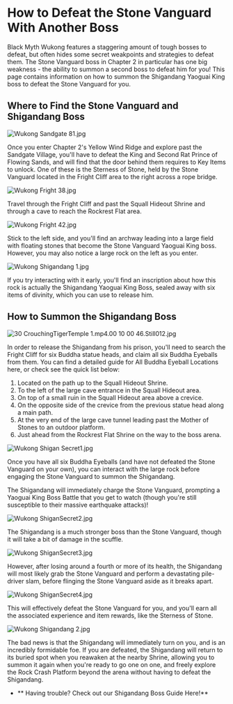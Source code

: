 # How to Defeat the Stone Vanguard With Another Boss

Black Myth Wukong features a staggering amount of tough bosses to defeat, but often hides some secret weakpoints and strategies to defeat them. The Stone Vanguard boss in Chapter 2 in particular has one big weakness - the ability to summon a second boss to defeat him for you! This page contains information on how to summon the Shigandang Yaoguai King boss to defeat the Stone Vanguard for you. 

## Where to Find the Stone Vanguard and Shigandang Boss

![Wukong Sandgate 81.jpg](https://oyster.ignimgs.com/mediawiki/apis.ign.com/black-myth-wukong/8/88/Wukong_Sandgate_81.jpg)

Once you enter Chapter 2's Yellow Wind Ridge and explore past the Sandgate Village, you'll have to defeat the King and Second Rat Prince of Flowing Sands, and will find that the door behind them requires to Key Items to unlock. One of these is the Sterness of Stone, held by the Stone Vanguard located in the Fright Cliff area to the right across a rope bridge. 

![Wukong Fright 38.jpg](https://oyster.ignimgs.com/mediawiki/apis.ign.com/black-myth-wukong/6/67/Wukong_Fright_38.jpg)

Travel through the Fright Cliff and past the Squall Hideout Shrine and through a cave to reach the Rockrest Flat area. 

![Wukong Fright 42.jpg](https://oyster.ignimgs.com/mediawiki/apis.ign.com/black-myth-wukong/c/cb/Wukong_Fright_42.jpg)

Stick to the left side, and you'll find an archway leading into a large field with floating stones that become the Stone Vanguard Yaoguai King boss. However, you may also notice a large rock on the left as you enter. 

![Wukong Shigandang 1.jpg](https://oyster.ignimgs.com/mediawiki/apis.ign.com/black-myth-wukong/e/eb/Wukong_Shigandang_1.jpg)

If you try interacting with it early, you'll find an inscription about how this rock is actually the Shigandang Yaoguai King Boss, sealed away with six items of divinity, which you can use to release him. 

## How to Summon the Shigandang Boss

![30 CrouchingTigerTemple 1.mp4.00 10 00 46.Still012.jpg](https://oyster.ignimgs.com/mediawiki/apis.ign.com/black-myth-wukong/e/e5/30_CrouchingTigerTemple_1.mp4.00_10_00_46.Still012.jpg)

In order to release the Shigandang from his prison, you'll need to search the Fright Cliff for six Buddha statue heads, and claim all six Buddha Eyeballs from them. You can find a detailed guide for All Buddha Eyeball Locations here, or check see the quick list below: 

  1. Located on the path up to the Squall Hideout Shrine.
  2. To the left of the large cave entrance in the Squall Hideout area.
  3. On top of a small ruin in the Squall Hideout area above a crevice.
  4. On the opposite side of the crevice from the previous statue head along a main path.
  5. At the very end of the large cave tunnel leading past the Mother of Stones to an outdoor platform.
  6. Just ahead from the Rockrest Flat Shrine on the way to the boss arena.

![Wukong Shigan Secret1.jpg](https://oyster.ignimgs.com/mediawiki/apis.ign.com/black-myth-wukong/4/49/Wukong_Shigan_Secret1.jpg)

Once you have all six Buddha Eyeballs (and have not defeated the Stone Vanguard on your own), you can interact with the large rock before engaging the Stone Vanguard to summon the Shigandang. 

The Shigandang will immediately charge the Stone Vanguard, prompting a Yaoguai King Boss Battle that you get to watch (though you're still susceptible to their massive earthquake attacks)! 

![Wukong ShiganSecret2.jpg](https://oyster.ignimgs.com/mediawiki/apis.ign.com/black-myth-wukong/d/da/Wukong_ShiganSecret2.jpg)

The Shigandang is a much stronger boss than the Stone Vanguard, though it will take a bit of damage in the scuffle. 

![Wukong ShiganSecret3.jpg](https://oyster.ignimgs.com/mediawiki/apis.ign.com/black-myth-wukong/0/06/Wukong_ShiganSecret3.jpg)

However, after losing around a fourth or more of its health, the Shigandang will most likely grab the Stone Vanguard and perform a devastating pile-driver slam, before flinging the Stone Vanguard aside as it breaks apart. 

![Wukong ShiganSecret4.jpg](https://oyster.ignimgs.com/mediawiki/apis.ign.com/black-myth-wukong/3/31/Wukong_ShiganSecret4.jpg)

This will effectively defeat the Stone Vanguard for you, and you'll earn all the associated experience and item rewards, like the Sterness of Stone. 

![Wukong Shigandang 2.jpg](https://oyster.ignimgs.com/mediawiki/apis.ign.com/black-myth-wukong/6/60/Wukong_Shigandang_2.jpg)

The bad news is that the Shigandang will immediately turn on you, and is an incredibly formidable foe. If you are defeated, the Shigandang will return to its buried spot when you reawaken at the nearby Shrine, allowing you to summon it again when you're ready to go one on one, and freely explore the Rock Crash Platform beyond the arena without having to defeat the Shigandang. 

  * ** Having trouble? Check out our Shigandang Boss Guide Here!**

